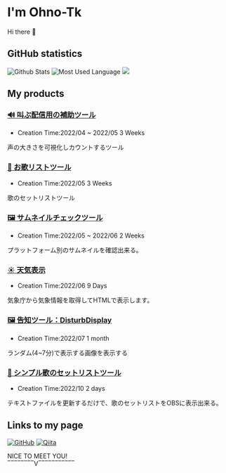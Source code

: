 # I'm Ohno-Tk
Hi there 👋

## GitHub statistics

![Github Stats](https://github-readme-stats.vercel.app/api?username=Ohno-Tk&count_private=true&show_icons=true&theme=dark)
![Most Used Language](https://github-readme-stats.vercel.app/api/top-langs/?username=Ohno-Tk&hide=html&layout=compact&theme=dark)
![](https://github-profile-summary-cards.vercel.app/api/cards/profile-details?username=Ohno-Tk&theme=monokai)

## My products
### [**🔊 叫ぶ配信用の補助ツール**](https://github.com/Ohno-Tk/Unity_ShoutSupport)
- Creation Time:2022/04 ~ 2022/05 3 Weeks

声の大きさを可視化しカウントするツール

### [**🎵 お歌リストツール**](https://github.com/Ohno-Tk/Web_SongList)
- Creation Time:2022/05 3 Weeks

歌のセットリストツール

### [**🖼️ サムネイルチェックツール**](https://github.com/Ohno-Tk/Web_ThumbnailChecker)
- Creation Time:2022/05 ~ 2022/06 2 Weeks

プラットフォーム別のサムネイルを確認出来る。

### [**☀ 天気表示**](https://github.com/Ohno-Tk/OBS_WeatherDisplay)
- Creation Time:2022/06 9 Days

気象庁から気象情報を取得してHTMLで表示します。

### [**🖼️ 告知ツール**：DisturbDisplay](https://github.com/Ohno-Tk/Unity_DisturbDisplay)
- Creation Time:2022/07 1 month

ランダム(4~7分)で表示する画像を表示する

### [**🎵 シンプル歌のセットリストツール**](https://github.com/Ohno-Tk/OBS_SimpleSongList)
- Creation Time:2022/10 2 days

テキストファイルを更新するだけで、歌のセットリストをOBSに表示出来る。

## Links to my page
[![GitHub](https://img.shields.io/badge/-Here!-000?color=FFF&logo=github&logoColor=181717&style=flat)](https://github.com/Ohno-Tk)
[![Qiita](https://img.shields.io/badge/-ohno--Tk-000?logo=qiita)](https://qiita.com/ohno-Tk)

NICE TO MEET YOU!  
‾‾‾‾‾‾‾‾V‾‾‾‾‾‾‾‾‾‾‾
